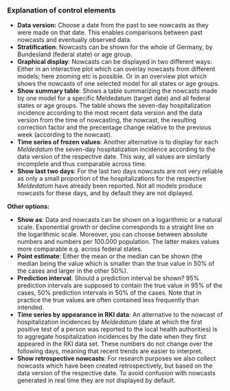 ### Explanation of control elements

- **Data version:** Choose a date from the past to see nowcasts as they were made on that date. This enables comparisons between past nowcasts and eventually observed data.
- **Stratification**: Nowcasts can be shown for the whole of Germany, by Bundesland (federal state) or age group.
- **Graphical display**: Nowcasts can be displayed in two different ways: Either in an interactive plot which can overlay nowcasts from different models; here zooming etc is possible. Or in an overview plot which shows the nowcasts of one selected model for all states or age groups.
- **Show summary table**: Shows a table summarizing the nowcasts made by one model for a specific Meldedatum (target date) and all federal states or age groups. The table shows the seven-day hospitalization incidence according to the most recent data version and the data version from the time of nowcasting, the nowcast, the resulting correction factor and the precentage change relative to the previous week (according to the nowcast).
- **Time series of frozen values**: Another alternative is to display for each *Meldedatum* the seven-day hospitalization incidence according to the data version of the respective date. This way, all values are similarly incomplete and thus comparable across time.
- **Show last two days**: For the last two days nowcasts are not very reliable as only a small proportion of the hospitalizations for the respective *Meldedatum* have already been reported. Not all models produce nowcasts for these days, and by default they are not diplayed.


**Other options:**

- **Show as**: Data and nowcasts can be shown on a logarithmic or a natural scale. Exponential growth or decline corresponds to a straight line on the logarithmic scale. Moreover, you can choose between absolute numbers and numbers per 100.000 population. The latter makes values more comparable e.g. across federal states.
- **Point estimate**: Either the mean or the median can be shown (the median being the value which is smaller than the true value in 50% of the cases and larger in the other 50%).
- **Prediction interval**: Should a prediction interval be shown? 95% prediction intervals are supposed to contain the true value in 95% of the cases, 50% prediction intervals in 50% of the cases. Note that in practice the true values are often contained less frequently than intended.
- **Time series by appearance in RKI data**: An alternative to the nowcast of hospitalization incidences by *Meldedatum* (date at which the first positive test of a person was reported to the local health authorities) is to aggregate hospitalization incidences by the date when they first appeared in the RKI data set. These numbers do not change over the following days, meaning that recent trends are easier to interpret.
- **Show retrospective nowcasts**: For research purposes we also collect nowcasts which have been created retrospectively, but based on the data version of the respective date. To avoid confusion with nowcasts generated in real time they are not displayed by default.
